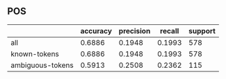 
## POS

|                  | accuracy | precision | recall | support |
|------------------|----------|-----------|--------|---------|
| all              | 0.6886   | 0.1948    | 0.1993 | 578     |
| known-tokens     | 0.6886   | 0.1948    | 0.1993 | 578     |
| ambiguous-tokens | 0.5913   | 0.2508    | 0.2362 | 115     |

